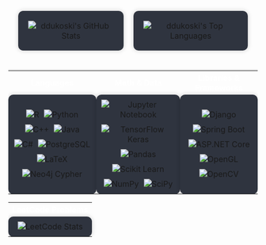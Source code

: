 <div align="center">
  <table style="width: 100%; border-collapse: separate; border-spacing: 20px;">
    <tr>
      <td valign="top" style="padding:20px; text-align:center; border-radius:10px; background-color:#2f343f; box-shadow: 0 0 10px rgba(0, 0, 0, 0.2);">
        <div style="display: flex; flex-direction: column; align-items: center; justify-content: center; height: 100%;">
          <img src="https://github-readme-stats.vercel.app/api?username=ddukoski&theme=darcula&show_icons=true&hide_border=true&count_private=true" alt="ddukoski's GitHub Stats" />
        </div>
      </td>
      <td valign="top" style="padding:20px; text-align:center; border-radius:10px; background-color:#2f343f; box-shadow: 0 0 10px rgba(0, 0, 0, 0.2);">
        <div style="display: flex; flex-direction: column; align-items: center; justify-content: center; height: 100%;">
          <img src="https://github-readme-stats.vercel.app/api/top-langs/?username=ddukoski&theme=darcula&show_icons=true&hide_border=true&layout=compact" alt="ddukoski's Top Languages" />
        </div>
      </td>
    </tr>
  </table>
</div>

<div style="margin-top: 20px;">
  <table style="width: 100%;">
    <tr>
      <th style="text-align: center; color: white;">Languages</th>
      <th style="text-align: center; color: white;">Math & Data</th>
      <th style="text-align: center; color: white;">Libraries & Frameworks</th>
    </tr>
    <tr>
      <td style="text-align: center; background-color:#2f343f; padding: 10px; border-radius: 10px; box-shadow: 0 0 10px rgba(0, 0, 0, 0.2);">
        <div style="display: flex; flex-wrap: wrap; justify-content: center; gap: 10px;">
          <img src="https://img.shields.io/badge/-R-276DC3?style=for-the-badge&logo=r&logoColor=white" alt="R" />
          <img src="https://img.shields.io/badge/-Python-3776AB?style=for-the-badge&logo=python&logoColor=white" alt="Python" />
          <img src="https://img.shields.io/badge/-C++-00599C?style=for-the-badge&logo=c%2B%2B&logoColor=white" alt="C++" />
          <img src="https://img.shields.io/badge/-Java-ED8B00?style=for-the-badge&logo=java&logoColor=white" alt="Java" />
          <img src="https://img.shields.io/badge/-C%23-239120?style=for-the-badge&logo=c-sharp&logoColor=white" alt="C#" />
          <img src="https://img.shields.io/badge/-PostgreSQL-316192?style=for-the-badge&logo=postgresql&logoColor=white" alt="PostgreSQL" />
          <img src="https://img.shields.io/badge/-LaTeX-008080?style=for-the-badge&logo=latex&logoColor=white" alt="LaTeX" />
          <img src="https://img.shields.io/badge/-Neo4j%20Cypher-008CC1?style=for-the-badge&logo=neo4j&logoColor=white" alt="Neo4j Cypher" />
        </div>
      </td>
      <td style="text-align: center; background-color:#2f343f; padding: 10px; border-radius: 10px; box-shadow: 0 0 10px rgba(0, 0, 0, 0.2);">
        <div style="display: flex; flex-wrap: wrap; justify-content: center; gap: 10px;">
          <img src="https://img.shields.io/badge/-Jupyter%20Notebook-F37626?style=for-the-badge&logo=jupyter&logoColor=white" alt="Jupyter Notebook" />
          <img src="https://img.shields.io/badge/-TensorFlow%20Keras-FF6F00?style=for-the-badge&logo=tensorflow&logoColor=white" alt="TensorFlow Keras" />
          <img src="https://img.shields.io/badge/-Pandas-150458?style=for-the-badge&logo=pandas&logoColor=white" alt="Pandas" />
          <img src="https://img.shields.io/badge/-Scikit%20Learn-F7931E?style=for-the-badge&logo=scikit-learn&logoColor=white" alt="Scikit Learn" />
          <img src="https://img.shields.io/badge/-NumPy-013243?style=for-the-badge&logo=numpy&logoColor=white" alt="NumPy" />
          <img src="https://img.shields.io/badge/-SciPy Stats-8CAAE6?style=for-the-badge&logo=scipy&logoColor=white" alt="SciPy" />
        </div>
      </td>
      <td style="text-align: center; background-color:#2f343f; padding: 10px; border-radius: 10px; box-shadow: 0 0 10px rgba(0, 0, 0, 0.2);">
        <div style="display: flex; flex-wrap: wrap; justify-content: center; gap: 10px;">
          <img src="https://img.shields.io/badge/-Django-092E20?style=for-the-badge&logo=django&logoColor=white" alt="Django" />
          <img src="https://img.shields.io/badge/-Spring%20Boot-6DB33F?style=for-the-badge&logo=spring-boot&logoColor=white" alt="Spring Boot" />
          <img src="https://img.shields.io/badge/-ASP.NET%20Core-512BD4?style=for-the-badge&logo=asp.net&logoColor=white" alt="ASP.NET Core" />
          <img src="https://img.shields.io/badge/-OpenGL-5586A4?style=for-the-badge&logo=opengl&logoColor=white" alt="OpenGL" />
          <img src="https://img.shields.io/badge/-OpenCV-27338e?style=for-the-badge&logo=opencv&logoColor=white" alt="OpenCV" />
        </div>
      </td>


  </table>
</div>

<div align="center">
  <table>
    <tr>
      <th style="text-align: center; color: white;">LeetCode Problems</th>
    </tr>
    <tr>
       <td style="text-align: center; background-color:#2f343f; padding: 10px; border-radius: 10px; box-shadow: 0 0 10px rgba(0, 0, 0, 0.2);">
        <div style="display: flex; flex-wrap: wrap; justify-content: center; gap: 10px;">
            <img src="https://leetcard.jacoblin.cool/davidduko?theme=dark&font=JetBrains%20Mono" alt="LeetCode Stats" />
        </div>
      </td>
    </tr>
  </table>
</div>

